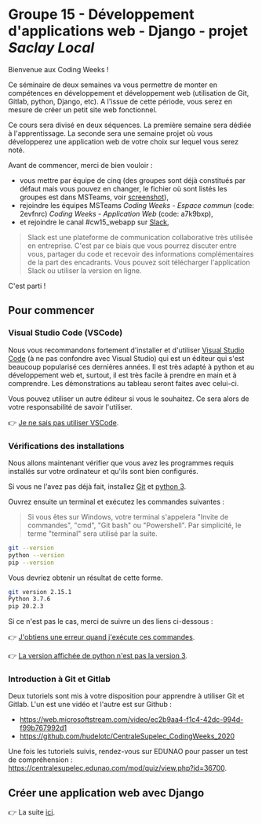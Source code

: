 # Groupe 15 - Développement d'applications web - Django - projet *Saclay Local*

Bienvenue aux Coding Weeks !

Ce séminaire de deux semaines va vous permettre de monter en compétences en développement et développement web (utilisation de Git, Gitlab, python, Django, etc). A l'issue de cette période, vous serez en mesure de créer un petit site web fonctionnel.

Ce cours sera divisé en deux séquences. La première semaine sera dédiée à l'apprentissage. La seconde sera une semaine projet où vous développerez une application web de votre choix sur lequel vous serez noté.

Avant de commencer, merci de bien vouloir :
- vous mettre par équipe de cinq (des groupes sont déjà constitués par défaut mais vous pouvez en changer, le fichier où sont listés les groupes est dans MSTeams, voir [screenshot](./Images/groupes.png)),
- rejoindre les équipes MSTeams *Coding Weeks - Espace commun* (code: 2evfnrc) *Coding Weeks - Application Web* (code: a7k9bxp),
- et rejoindre le canal #cw15_webapp sur [Slack](https://join.slack.com/t/cscodingweeks20202021/shared_invite/zt-i978lg5u-1Ss8EpZdyJBCfig4cVIhLA),

> Slack est une plateforme de communication collaborative très utilisée en entreprise. C'est par ce biais que vous pourrez discuter entre vous, partager du code et recevoir des informations complémentaires de la part des encadrants. Vous pouvez soit télécharger l'application Slack ou utiliser la version en ligne.

C'est parti !

## Pour commencer

### Visual Studio Code (VSCode)

Nous vous recommandons fortement d'installer et d'utiliser [Visual Studio Code](https://code.visualstudio.com/) (à ne pas confondre avec Visual Studio) qui est un éditeur qui s'est beaucoup popularisé ces dernières années. Il est très adapté à python et au développement web et, surtout, il est très facile à prendre en main et à comprendre. Les démonstrations au tableau seront faites avec celui-ci.

Vous pouvez utiliser un autre éditeur si vous le souhaitez. Ce sera alors de votre responsabilité de savoir l'utiliser.

:point_right: [Je ne sais pas utiliser VSCode](https://github.com/LoicPoullain/je-code/blob/master/utiliser-visual-studio-code.md).

### Vérifications des installations

Nous allons maintenant vérifier que vous avez les programmes requis installés sur votre ordinateur et qu'ils sont bien configurés.

Si vous ne l'avez pas déjà fait, installez [Git](https://git-scm.com/) et [python 3](https://www.python.org/downloads/).

Ouvrez ensuite un terminal et exécutez les commandes suivantes :

> Si vous êtes sur Windows, votre terminal s'appelera "Invite de commandes", "cmd", "Git bash" ou "Powershell". Par simplicité, le terme "terminal" sera utilisé par la suite.

```bash
git --version
python --version
pip --version
```

Vous devriez obtenir un résultat de cette forme.

```bash
git version 2.15.1
Python 3.7.6
pip 20.2.3
```

Si ce n'est pas le cas, merci de suivre un des liens ci-dessous :

:point_right: [J'obtiens une erreur quand j'exécute ces commandes](https://github.com/LoicPoullain/je-code/blob/master/regler-les-problemes-de-path.md).

:point_right: [La version affichée de python n'est pas la version 3](https://github.com/LoicPoullain/je-code/blob/master/connaitre-sa-version-de-python.md).

### Introduction à Git et Gitlab

Deux tutoriels sont mis à votre disposition pour apprendre à utiliser Git et Gitlab. L'un est une vidéo et l'autre est sur Github :
- https://web.microsoftstream.com/video/ec2b9aa4-f1c4-42dc-994d-f99b767992d1
- https://github.com/hudelotc/CentraleSupelec_CodingWeeks_2020

Une fois les tutoriels suivis, rendez-vous sur EDUNAO pour passer un test de compréhension :
https://centralesupelec.edunao.com/mod/quiz/view.php?id=36700.

## Créer une application web avec Django

:point_right: La suite [ici](./tutorial.md).